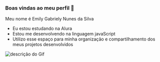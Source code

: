 ### Boas vindas ao meu perfil 💙
Meu nome é Emily Gabriely Nunes da Silva

- Eu estou estudando na Alura
- Estou me desenvolvendo na linguagem javaScript
- Utilizo esse espaço para minha organização e compartilhamento dos meus projetos desenvolvidos

  
![descrição do Gif](https://media.tenor.com/N-i1D73U5mYAAAAM/hariel-hariel-mc.gif)

